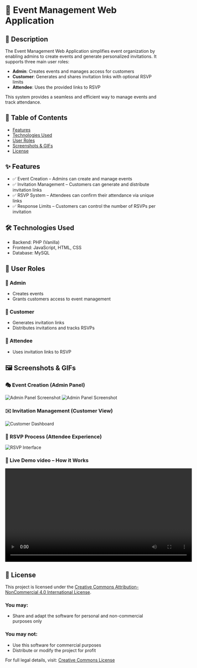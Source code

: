 # 🎉 Event Management Web Application

## 📌 Description

The Event Management Web Application simplifies event organization by enabling admins to create events and generate personalized invitations. It supports three main user roles:

- **Admin**: Creates events and manages access for customers
- **Customer**: Generates and shares invitation links with optional RSVP limits
- **Attendee**: Uses the provided links to RSVP

This system provides a seamless and efficient way to manage events and track attendance.

## 📖 Table of Contents

- [Features](#features)
- [Technologies Used](#technologies-used)
- [User Roles](#user-roles)
- [Screenshots & GIFs](#screenshots--gifs)
- [License](#license)

## ✨ Features

- ✅ Event Creation – Admins can create and manage events
- ✅ Invitation Management – Customers can generate and distribute invitation links
- ✅ RSVP System – Attendees can confirm their attendance via unique links
- ✅ Response Limits – Customers can control the number of RSVPs per invitation

## 🛠 Technologies Used

- Backend: PHP (Vanilla)
- Frontend: JavaScript, HTML, CSS
- Database: MySQL

## 👥 User Roles

### 🔹 Admin
- Creates events
- Grants customers access to event management

### 🔹 Customer
- Generates invitation links
- Distributes invitations and tracks RSVPs

### 🔹 Attendee
- Uses invitation links to RSVP

## 🖼 Screenshots & GIFs

### 🎭 Event Creation (Admin Panel)
![Admin Panel Screenshot](images/1.png)
![Admin Panel Screenshot](images/events.png)

### ✉️ Invitation Management (Customer View)
![Customer Dashboard](images/3.png)

### 📩 RSVP Process (Attendee Experience)
![RSVP Interface](images/5.png)

### 🎥 Live Demo video – How it Works
<video width="600" controls>
  <source src="images/demo.mp4" type="video/mp4">
  Your browser does not support the video tag.
</video>

## 📜 License

This project is licensed under the [Creative Commons Attribution-NonCommercial 4.0 International License](https://creativecommons.org/licenses/by-nc/4.0/).

### You may:
- Share and adapt the software for personal and non-commercial purposes only

### You may not:
- Use this software for commercial purposes
- Distribute or modify the project for profit

For full legal details, visit: [Creative Commons License](https://creativecommons.org/licenses/by-nc/4.0/)
